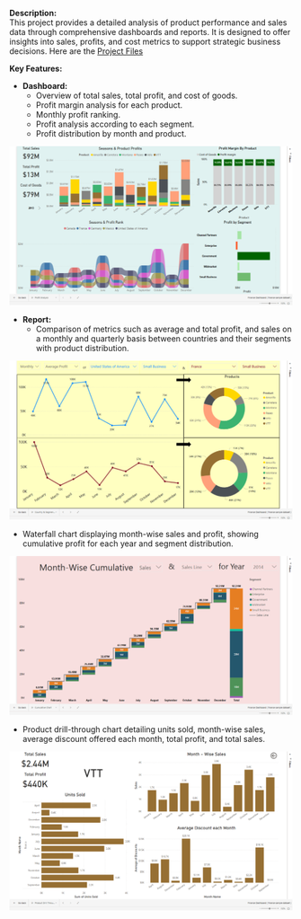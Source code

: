 

**Description:**  
This project provides a detailed analysis of product performance and sales data through comprehensive dashboards and reports. It is designed to offer insights into sales, profits, and cost metrics to support strategic business decisions. Here are the [Project Files](https://github.com/Sampreett/Product-Sales-Report-Dashboard)

**Key Features:**

- **Dashboard:**
  - Overview of total sales, total profit, and cost of goods.
  - Profit margin analysis for each product.
  - Monthly profit ranking.
  - Profit analysis according to each segment.
  - Profit distribution by month and product.
    <br>
 
![Segment & Region Analysis](images/Segment%20&%20Region%20Analysis.png)

- **Report:**
  - Comparison of metrics such as average and total profit, and sales on a monthly and quarterly basis between countries and their segments with product distribution.
    <br>
    
![Region comparision & KPIs](images/Region%20comparision%20&%20KPIs.png)
  
  - Waterfall chart displaying month-wise sales and profit, showing cumulative profit for each year and segment distribution.
    <br>
  
![Month-wise Cumulative Sales & Profit](images/Month-wise%20Cumulative%20Sales%20&%20Profit.png)
    <br>
  
  - Product drill-through chart detailing units sold, month-wise sales, average discount offered each month, total profit, and total sales.
    <br>
   
![Product wise Sales & Discount Drill-through](images/Product%20wise%20Sales%20&%20Discount%20Drill-through.png)
 
  
